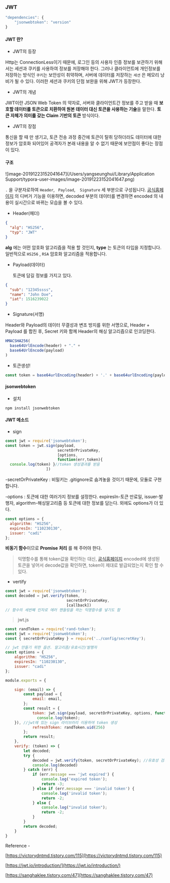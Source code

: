 ### JWT

```javascript
"dependencies": {
    "jsonwebtoken": "version"
}
```



#### JWT 란?

* JWT의 등장

Http는 ConnectionLess이기 때문에, 로그인 등의 사용자 인증 정보를 보관하기 위해서는 세션과 쿠키를 사용하여 정보를 저장해야 한다. 그러나 클라이언트에 개인정보를 저장하는 방식인 `쿠키`는 보안성이 취약하며, 서버에 데이터를 저장하는 `세션` 은 메모리 낭비가 될 수 있다. 이러한 세션과 쿠키의 단점 보완을 위해 JWT가 등장한다. 

* JWT의 개념

JWT이란 JSON Web Token 의 약자로, 서버와 클라이언트간 정보를 주고 받을 때 **보호할 데이터를 토큰으로 치환하여 원본 데이터 대신 토큰을 사용하는 기술**을 말한다. **토큰 자체가 의미를 갖는 Claim 기반의 토큰** 방식이다. 

* JWT의 장점

통신을 할 때 만 생기고,  토큰 전송 과정 중간에 토큰이 탈취 당하더라도 데이터에 대한 정보가 암호화 되어있어 공격자가 본래 내용을 알 수 없기 때문에 보안점이 좋다는 장점이 있다.



#### 구조

![image-20191223152041647](/Users/yangseunghui/Library/Application Support/typora-user-images/image-20191223152041647.png)

`.` 을 구분자로하여 `Header`, ` Payload`,`  Signature` 세 부분으로 구성됩니다. [공식홈페이지](https://jwt.io/) 의 디버거 기능을 이용하면, decoded 부분의 데이터를 변경하면 encoded 의 내용이 실시간으로 바뀌는 모습을 볼 수 있다.

* Header(헤더)

```json
{
  "alg": "HS256",
  "typ": "JWT"
}
```

**alg** 에는 어떤 암호화 알고리즘을 적용 할 것인지, **type** 는 토큰의 타입을 지정합니다. 일반적으로 `HS256` , `RSA` 암호화 알고리즘을 적용합니다.

* Payload(데이터)

  토큰에 담길 정보를 가지고 있다. 

```json
{
  "sub": "12345ssss",
  "name": "John Doe",
  "iat": 1516239022
}
```

* Signature(서명)

Header와 Payload의 데이터 무결성과 변조 방지를 위한 서명으로, Header + Payload 를 합친 후, Secret 키와 함께 Header의 해싱 알고리즘으로 인코딩한다.

```javascript
HMACSHA256(
  base64UrlEncode(header) + "." +
  base64UrlEncode(payload)
)
```

* 토큰생성!

```javascript
const token = base64urlEncoding(header) + '.' + base64urlEncoding(payload) + '.' + base64urlEncoding(signature)
```



#### jsonwebtoken

* 설치

```
npm install jsonwebtoken
```



#### JWT 메소드

* sign

```javascript
const jwt = require('jsonwebtoken');
const token = jwt.sign(payload, 
                       secretOrPrivateKey,
                       [options,
                       function(err,token){
  console.log(token) }//token 생성결과를 받음
                  ])
```

-secretOrPrivateKey : 비밀키는 .gitignore로 숨겨놓을 것이기 때문에, 모듈로 구현합니다.

-options : 토큰에 대한 여러가지 정보를 설정한다. expiresIn-토큰 만료일, issuer-발행자, algorithm-해싱알고리즘 등 토큰에 대한 정보를 담는다. 외에도 options가 더 있다.

```javascript 
const options = {    
  algorithm: "HS256",
  expiresIn: "110230130",
  issuer: "cadi"
};
```

**비동기 함수**이므로 **Promise 처리** 를 해 주어야 한다.  

> 익명함수를 통해 token값을 확인하는 대신, [공식홈페이지](https://jwt.io/) encoded에 생성된 토큰을 넣어서 decode값을 확인하면, token이 제대로 발급되었는지 확인 할 수 있다.



* vertify

```javascript
const jwt = require('jsonwebtoken');
const decoded = jwt.verify(token, 
                           secretOrPrivateKey, 
                           [callback])
// 함수의 세번째 인자로 에러 핸들링을 하는 익명함수를 넣기도 함
```



> jwt.js

```javascript
const randToken = require('rand-token');
const jwt = require('jsonwebtoken');
const { secretOrPrivateKey } = require('../config/secretKey');

// jwt 만들기 위한 옵션. 알고리즘/유효시간/발행자
const options = {
    algorithm: "HS256",
    expiresIn: "110230130",
    issuer: "cadi"
};

module.exports = {

    sign: (email) => {
        const payload = {
            email: email,
        };
        const result = {
            token: jwt.sign(payload, secretOrPrivateKey, options, function(err,token){
              console.log(token);
    }), //jwt에 있는 sign 라이브러리 이용하여 token 생성
            refreshToken: randToken.uid(256)
        };
        return result;
    },
    verify: (token) => {
        let decoded;
        try {
            decoded = jwt.verify(token, secretOrPrivateKey); //유효성 검사
            console.log(decoded)
        } catch (err) {
            if (err.message === 'jwt expired') {
                console.log('expired token');
                return -3;
            } else if (err.message === 'invalid token') {
                console.log('invalid token');
                return -2;
            } else {
                console.log("invalid token");
                return -2;
            }
        }
        return decoded;
    }
}
```



Reference -

[https://victorydntmd.tistory.com/115](https://victorydntmd.tistory.com/115)

[https://jwt.io/introduction/](https://jwt.io/introduction/)

[https://sanghaklee.tistory.com/47](https://sanghaklee.tistory.com/47)

